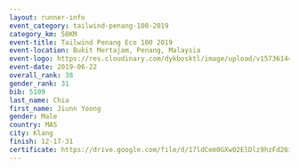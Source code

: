 ```yaml
--- 
layout: runner-info 
event_category: tailwind-penang-100-2019 
category_km: 50KM 
event-title: Tailwind Penang Eco 100 2019 
event-location: Bukit Mertajam, Penang, Malaysia 
event-logo: https://res.cloudinary.com/dykbosktl/image/upload/v1573614442/Logo/Logo_gqlzi3.jpg 
event-date: 2019-06-22 
overall_rank: 38
gender_rank: 31
bib: 5109
last_name: Chia
first_name: Jiunn Yoong
gender: Male
country: MAS
city: Klang
finish: 12-17-31
certificate: https://drive.google.com/file/d/17ldCem0GXwO2ElDlz9hzFd26iD8E27R/view?usp=sharing
--- 
```

